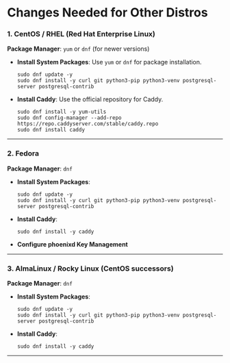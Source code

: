 # **Changes Needed for Other Distros**

### **1. CentOS / RHEL (Red Hat Enterprise Linux)**

**Package Manager**: `yum` or `dnf` (for newer versions)

- **Install System Packages**: Use `yum` or `dnf` for package installation.
  ```
  sudo dnf update -y
  sudo dnf install -y curl git python3-pip python3-venv postgresql-server postgresql-contrib
  ```

- **Install Caddy**: Use the official repository for Caddy.
  ```
  sudo dnf install -y yum-utils
  sudo dnf config-manager --add-repo https://repo.caddyserver.com/stable/caddy.repo
  sudo dnf install caddy
  ```
---

### **2. Fedora**

**Package Manager**: `dnf`

- **Install System Packages**:
  ```
  sudo dnf update -y
  sudo dnf install -y curl git python3-pip python3-venv postgresql-server postgresql-contrib
  ```

- **Install Caddy**:
  ```
  sudo dnf install -y caddy
  ```

- **Configure phoenixd Key Management**

---

### **3. AlmaLinux / Rocky Linux (CentOS successors)**

**Package Manager**: `dnf`

- **Install System Packages**:
  ```
  sudo dnf update -y
  sudo dnf install -y curl git python3-pip python3-venv postgresql-server postgresql-contrib
  ```

- **Install Caddy**:
  ```
  sudo dnf install -y caddy
  ```

---
